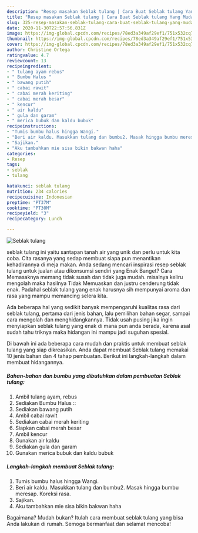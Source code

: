 ```yaml
---
description: "Resep masakan Seblak tulang | Cara Buat Seblak tulang Yang Mudah Dan Praktis"
title: "Resep masakan Seblak tulang | Cara Buat Seblak tulang Yang Mudah Dan Praktis"
slug: 325-resep-masakan-seblak-tulang-cara-buat-seblak-tulang-yang-mudah-dan-praktis
date: 2020-11-30T22:57:56.831Z
image: https://img-global.cpcdn.com/recipes/78ed3a349af29ef1/751x532cq70/seblak-tulang-foto-resep-utama.jpg
thumbnail: https://img-global.cpcdn.com/recipes/78ed3a349af29ef1/751x532cq70/seblak-tulang-foto-resep-utama.jpg
cover: https://img-global.cpcdn.com/recipes/78ed3a349af29ef1/751x532cq70/seblak-tulang-foto-resep-utama.jpg
author: Christine Ortega
ratingvalue: 4.7
reviewcount: 13
recipeingredient:
- " tulang ayam rebus"
- " Bumbu Halus "
- " bawang putih"
- " cabai rawit"
- " cabai merah keriting"
- " cabai merah besar"
- " kencur"
- " air kaldu"
- " gula dan garam"
- " merica bubuk dan kaldu bubuk"
recipeinstructions:
- "Tumis bumbu halus hingga Wangi."
- "Beri air kaldu. Masukkan tulang dan bumbu2. Masak hingga bumbu meresap. Koreksi rasa."
- "Sajikan."
- "Aku tambahkan mie sisa bikin bakwan haha"
categories:
- Resep
tags:
- seblak
- tulang

katakunci: seblak tulang 
nutrition: 234 calories
recipecuisine: Indonesian
preptime: "PT37M"
cooktime: "PT30M"
recipeyield: "3"
recipecategory: Lunch

---
```



![Seblak tulang](https://img-global.cpcdn.com/recipes/78ed3a349af29ef1/751x532cq70/seblak-tulang-foto-resep-utama.jpg)


seblak tulang ini yaitu santapan tanah air yang unik dan perlu untuk kita coba. Cita rasanya yang sedap membuat siapa pun menantikan kehadirannya di meja makan.
Anda sedang mencari inspirasi resep seblak tulang untuk jualan atau dikonsumsi sendiri yang Enak Banget? Cara Memasaknya memang tidak susah dan tidak juga mudah. misalnya keliru mengolah maka hasilnya Tidak Memuaskan dan justru cenderung tidak enak. Padahal seblak tulang yang enak harusnya sih mempunyai aroma dan rasa yang mampu memancing selera kita.

Ada beberapa hal yang sedikit banyak mempengaruhi kualitas rasa dari seblak tulang, pertama dari jenis bahan, lalu pemilihan bahan segar, sampai cara mengolah dan menghidangkannya. Tidak usah pusing jika ingin menyiapkan seblak tulang yang enak di mana pun anda berada, karena asal sudah tahu triknya maka hidangan ini mampu jadi suguhan spesial.




Di bawah ini ada beberapa cara mudah dan praktis untuk membuat seblak tulang yang siap dikreasikan. Anda dapat membuat Seblak tulang memakai 10 jenis bahan dan 4 tahap pembuatan. Berikut ini langkah-langkah dalam membuat hidangannya.

<!--inarticleads1-->

##### Bahan-bahan dan bumbu yang dibutuhkan dalam pembuatan Seblak tulang:

1. Ambil  tulang ayam, rebus
1. Sediakan  Bumbu Halus ::
1. Sediakan  bawang putih
1. Ambil  cabai rawit
1. Sediakan  cabai merah keriting
1. Siapkan  cabai merah besar
1. Ambil  kencur
1. Gunakan  air kaldu
1. Sediakan  gula dan garam
1. Gunakan  merica bubuk dan kaldu bubuk




<!--inarticleads2-->

##### Langkah-langkah membuat Seblak tulang:

1. Tumis bumbu halus hingga Wangi.
1. Beri air kaldu. Masukkan tulang dan bumbu2. Masak hingga bumbu meresap. Koreksi rasa.
1. Sajikan.
1. Aku tambahkan mie sisa bikin bakwan haha




Bagaimana? Mudah bukan? Itulah cara membuat seblak tulang yang bisa Anda lakukan di rumah. Semoga bermanfaat dan selamat mencoba!
